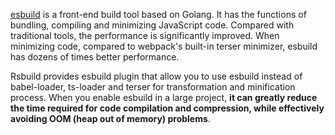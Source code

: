 [esbuild](https://esbuild.github.io/) is a front-end build tool based on Golang. It has the functions of bundling, compiling and minimizing JavaScript code. Compared with traditional tools, the performance is significantly improved. When minimizing code, compared to webpack's built-in terser minimizer, esbuild has dozens of times better performance.

Rsbuild provides esbuild plugin that allow you to use esbuild instead of babel-loader, ts-loader and terser for transformation and minification process. When you enable esbuild in a large project, **it can greatly reduce the time required for code compilation and compression, while effectively avoiding OOM (heap out of memory) problems**.
